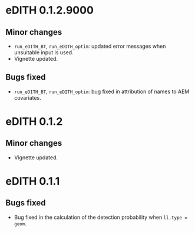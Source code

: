 # eDITH 0.1.2.9000

## Minor changes

- `run_eDITH_BT`, `run_eDITH_optim`: updated error messages when unsuitable input is used.
- Vignette updated.

## Bugs fixed

- `run_eDITH_BT`, `run_eDITH_optim`: bug fixed in attribution of names to AEM covariates.

# eDITH 0.1.2

## Minor changes

- Vignette updated.

# eDITH 0.1.1

## Bugs fixed

- Bug fixed in the calculation of the detection probability when `ll.type = geom`.

